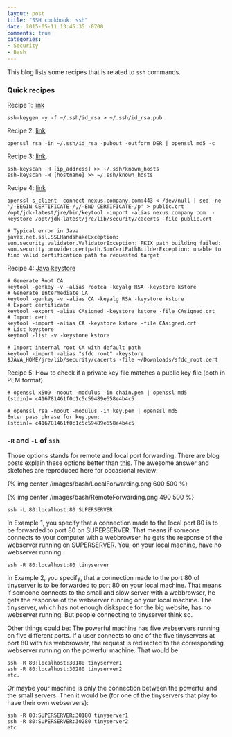 ```yaml
---
layout: post
title: "SSH cookbook: ssh"
date: 2015-05-11 13:45:35 -0700
comments: true
categories: 
- Security
- Bash
---
```


This blog lists some recipes that is related to `ssh` commands.

<!--more-->

### Quick recipes

Recipe 1: [link](https://askubuntu.com/questions/53553/how-do-i-retrieve-the-public-key-from-a-ssh-private-key)

``` plain Recipe 1: Generate public key from private key
ssh-keygen -y -f ~/.ssh/id_rsa > ~/.ssh/id_rsa.pub
```

Recipe 2: [link](https://docs.aws.amazon.com/AWSEC2/latest/UserGuide/ec2-key-pairs.html#verify-key-pair-fingerprints)

``` plain Recipe 2: Show fingerprint of the private key in MD5 format (used by Github, AWS)
openssl rsa -in ~/.ssh/id_rsa -pubout -outform DER | openssl md5 -c
```

Recipe 3: [link](https://serverfault.com/questions/132970/can-i-automatically-add-a-new-host-to-known-hosts).

``` plain Recipe 3: Add new hosts to known_hosts file
ssh-keyscan -H [ip_address] >> ~/.ssh/known_hosts
ssh-keyscan -H [hostname] >> ~/.ssh/known_hosts
```

Recipe 4: [link](https://github.com/jenkinsci/slack-plugin/issues/149)

``` plain Recipe 4: Add self-signed certificates into cacerts
openssl s_client -connect nexus.company.com:443 < /dev/null | sed -ne '/-BEGIN CERTIFICATE-/,/-END CERTIFICATE-/p' > public.crt
/opt/jdk-latest/jre/bin/keytool -import -alias nexus.company.com  -keystore /opt/jdk-latest/jre/lib/security/cacerts -file public.crt

# Typical error in Java
javax.net.ssl.SSLHandshakeException: 
sun.security.validator.ValidatorException: PKIX path building failed: 
sun.security.provider.certpath.SunCertPathBuilderException: unable to find valid certification path to requested target
```

Recipe 4: [Java keystore](https://www.youtube.com/watch?v=fQEhA79ifnI)

``` plain Recipe 4: Java keystore related commands
# Generate Root CA
keytool -genkey -v -alias rootca -keyalg RSA -keystore kstore
# Generate Intermediate CA
keytool -genkey -v -alias CA -keyalg RSA -keystore kstore
# Export certificate
keytool -export -alias CAsigned -keystore kstore -file CAsigned.crt
# Import cert
keytool -import -alias CA -keystore kstore -file CAsigned.crt
# List keystore
keytool -list -v -keystore kstore

# Import internal root CA with default path
keytool -import -alias "sfdc root" -keystore $JAVA_HOME/jre/lib/security/cacerts -file ~/Downloads/sfdc_root.cert 
```

Recipe 5: How to check if a private key file matches a public key file (both in PEM format).

``` plain Recipe 5: Check if public and private key match
# openssl x509 -noout -modulus -in chain.pem | openssl md5
(stdin)= c416781461f0c1c5c59489e658e4b4c5

# openssl rsa -noout -modulus -in key.pem | openssl md5
Enter pass phrase for key.pem:
(stdin)= c416781461f0c1c5c59489e658e4b4c5
```

### `-R` and `-L` of `ssh`

Those options stands for remote and local port forwarding.
There are blog posts explain these options better than [this](https://unix.stackexchange.com/questions/115897/whats-ssh-port-forwarding-and-whats-the-difference-between-ssh-local-and-remot#).
The awesome answer and sketches are reproduced here for occasional review:

{% img center /images/bash/LocalForwarding.png 600 500 %}

{% img center /images/bash/RemoteForwarding.png 490 500 %}

``` plain Example 1
ssh -L 80:localhost:80 SUPERSERVER
```

In Example 1, you specify that a connection made to the local port 80 is to be forwarded to port 80 on SUPERSERVER. 
That means if someone connects to your computer with a webbrowser, he gets the response of the webserver running on SUPERSERVER. 
You, on your local machine, have no webserver running.

``` plain Example 2
ssh -R 80:localhost:80 tinyserver
```

In Example 2, you specify, that a connection made to the port 80 of tinyserver is to be forwarded to port 80 on your local machine. 
That means if someone connects to the small and slow server with a webbrowser, he gets the response of the webserver running on your local machine. 
The tinyserver, which has not enough diskspace for the big website, has no webserver running. 
But people connecting to tinyserver think so.

Other things could be: The powerful machine has five webservers running on five different ports. 
If a user connects to one of the five tinyservers at port 80 with his webbrowser, the request is redirected to the corresponding webserver running on the powerful machine. 
That would be

``` plain Example 3 (before)
ssh -R 80:localhost:30180 tinyserver1
ssh -R 80:localhost:30280 tinyserver2
etc.
```

Or maybe your machine is only the connection between the powerful and the small servers. 
Then it would be (for one of the tinyservers that play to have their own webservers):

``` plain Example 3 (after)
ssh -R 80:SUPERSERVER:30180 tinyserver1
ssh -R 80:SUPERSERVER:30280 tinyserver2
etc
```
